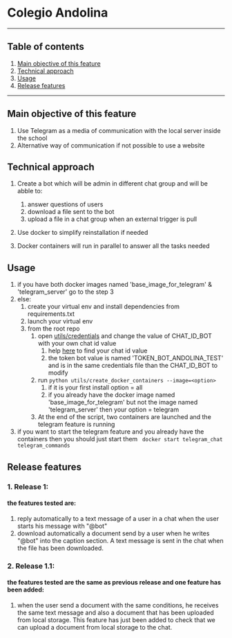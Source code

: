 # Colegio Andolina
***
## Table of contents
1. [Main objective of this feature](#main-objective-of-this-feature)
2. [Technical approach](#technical-approach)
4. [Usage](#usage)
5. [Release features](#release-features)
***

<a name="main-objective-of-this-feature"></a>
## Main objective of this feature  

1. Use Telegram as a media of communication with the local server inside the school
2. Alternative way of communication if not possible to use a website

<a name="technical-approach"></a>
## Technical approach
1. Create a bot which will be admin in different chat group and will be abble to:
   1. answer questions of users
   2. download a file sent to the bot
   3. upload a file in a chat group when an external trigger is pull

2. Use docker to simplify reinstallation if needed

3. Docker containers will run in parallel to answer all the tasks needed 


<a name="usage"></a>
## Usage  
1. if you have both docker images named 'base_image_for_telegram' & 'telegram_server' go to the step 3
2. else:
   1. create your virtual env and install dependencies from requirements.txt
   2. launch your virtual env
   3. from the root repo
      1. open [utils/credentials](https://github.com/oliviersamin/colegio_andolino/blob/dev/utils/credentials.py) and change the value of CHAT_ID_BOT with your own chat id value
         1. help [here](https://stackoverflow.com/questions/32423837/telegram-bot-how-to-get-a-group-chat-id) to find your chat id value
         2. the token bot value is named 'TOKEN_BOT_ANDOLINA_TEST' and is in the same credentials file than the CHAT_ID_BOT to modify
      2. run ``` python utils/create_docker_containers --image=<option>  ```
         1. if it is your first install option = all
         2. if you already have the docker image named 'base_image_for_telegram' but not the image named 'telegram_server' then your option = telegram
      3. At the end of the script, two containers are launched and the telegram feature is running 
3. if you want to start the telegram feature and you already have the containers then you should just start them ``` docker start telegram_chat telegram_commands```

<a name="release-features"></a>
## Release features
### 1. Release 1:
   #### the features tested are:
   1. reply automatically to a text message of a user in a chat when the user starts his message with "@bot"
   2. download automatically a document send by a user when he writes "@bot" into the caption section. A text message is sent in the chat when the file has been downloaded.

### 2. Release 1.1:
   #### the features tested are the same as previous release and one feature has been added: 
   1. when the user send a document with the same conditions, he receives the same text message and also a document that has been uploaded from local storage.
   This feature has just been added to check that we can upload a document from local storage to the chat.
   
